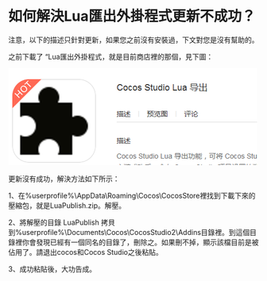 # **如何解決Lua匯出外掛程式更新不成功？** #

注意，以下的描述只針對更新，如果您之前沒有安裝過，下文對您是沒有幫助的。

之前下載了 “Lua匯出外掛程式，就是目前商店裡的那個，見下圖：

   ![image](res/image001.png) 

更新沒有成功，解決方法如下所示： 
     
1、在%userprofile%\AppData\Roaming\Cocos\CocosStore裡找到下載下來的壓縮包，就是LuaPublish.zip。解壓。 

2、將解壓的目錄 LuaPublish 拷貝到%userprofile%\Documents\Cocos\CocosStudio2\Addins目錄裡。到這個目錄裡你會發現已經有一個同名的目錄了，刪除之。如果刪不掉，顯示該檔目前是被佔用了。請退出cocos和Cocos Studio之後粘貼。 
    
3、成功粘貼後，大功告成。 
 
